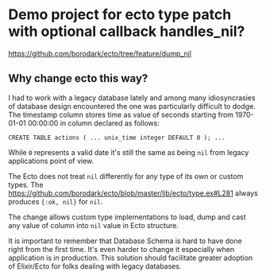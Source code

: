 # Demo project for ecto type patch with optional callback handles_nil?
https://github.com/borodark/ecto/tree/feature/dump_nil

## Why change ecto this way?
I had to work with a legacy database lately and among many idiosyncrasies of database design encountered the one was particularly difficult to dodge.
The timestamp column stores time as value of seconds starting from 1970-01-01 00:00:00 in column declared as follows:

`
CREATE TABLE actions (
...
unix_time integer DEFAULT 0 );
...
`

While `0` represents a valid date it's still the same as being `nil` from legacy applications point of view.

The Ecto does not treat `nil` differently for any type of its own or custom types.
The https://github.com/borodark/ecto/blob/master/lib/ecto/type.ex#L281 always produces `{:ok, nil}` for `nil`.

The change allows custom type implementations to load, dump and cast any value of column into `nil` value in Ecto structure.

It is important to remember that Database Schema is hard to have done right from the first time. It's even harder to change it especially when application is in production. This solution should facilitate greater adoption of Elixir/Ecto for folks dealing with legacy databases.
